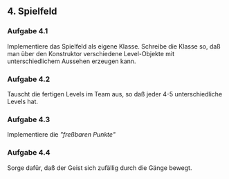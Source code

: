 
## 4. Spielfeld

### Aufgabe 4.1

Implementiere das Spielfeld als eigene Klasse. Schreibe die Klasse so, daß man über den Konstruktor verschiedene Level-Objekte mit unterschiedlichem Aussehen erzeugen kann.

### Aufgabe 4.2

Tauscht die fertigen Levels im Team aus, so daß jeder 4-5 unterschiedliche Levels hat. 

### Aufgabe 4.3

Implementiere die *"freßbaren Punkte"*


### Aufgabe 4.4

Sorge dafür, daß der Geist sich zufällig durch die Gänge bewegt. 

